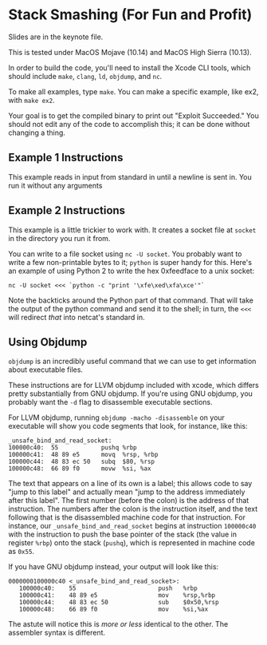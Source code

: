 # Stack Smashing (For Fun and Profit)

Slides are in the keynote file.

This is tested under MacOS Mojave (10.14) and MacOS High Sierra (10.13).

In order to build the code, you'll need to install the Xcode CLI tools, which
should include `make`, `clang`, `ld`, `objdump`, and `nc`.

To make all examples, type `make`. You can make a specific example, like ex2,
with `make ex2`.

Your goal is to get the compiled binary to print out "Exploit Succeeded." You
should not edit any of the code to accomplish this; it can be done without
changing a thing.

## Example 1 Instructions

This example reads in input from standard in until a newline is sent in. You run
it without any arguments

## Example 2 Instructions

This example is a little trickier to work with. It creates a socket file at
`socket` in the directory you run it from.

You can write to a file socket using `nc -U socket`. You probably want to write
a few non-printable bytes to it; `python` is super handy for this. Here's an
example of using Python 2 to write the hex 0xfeedface to a unix socket:

```
nc -U socket <<< `python -c "print '\xfe\xed\xfa\xce'"`
```

Note the backticks around the Python part of that command. That will take the
output of the python command and send it to the shell; in turn, the `<<<` will
redirect _that_ into netcat's standard in.

## Using Objdump

`objdump` is an incredibly useful command that we can use to get information
about executable files.

These instructions are for LLVM objdump included with xcode, which differs
pretty substantially from GNU objdump. If you're using GNU objdump, you probably
want the `-d` flag to disassemble executable sections.

For LLVM objdump, running `objdump -macho -disassemble` on your executable will
show you code segments that look, for instance, like this:

```
_unsafe_bind_and_read_socket:
100000c40:  55            pushq %rbp
100000c41:  48 89 e5      movq  %rsp, %rbp
100000c44:  48 83 ec 50   subq  $80, %rsp
100000c48:  66 89 f0      movw  %si, %ax
```

The text that appears on a line of its own is a label; this allows code to say
"jump to this label" and actually mean "jump to the address immediately after
this label".  The first number (before the colon) is the address of that
instruction. The numbers after the colon is the instruction itself, and the text
following that is the disassembled machine code for that instruction. For
instance, our `_unsafe_bind_and_read_socket` begins at instruction `100000c40`
with the instruction to push the base pointer of the stack (the value in
register `%rbp`) onto the stack (`pushq`), which is represented in machine code
as `0x55`.

If you have GNU objdump instead, your output will look like this:

```
0000000100000c40 <_unsafe_bind_and_read_socket>:
   100000c40:    55                       push   %rbp
   100000c41:    48 89 e5                 mov    %rsp,%rbp
   100000c44:    48 83 ec 50              sub    $0x50,%rsp
   100000c48:    66 89 f0                 mov    %si,%ax
```

The astute will notice this is _more or less_ identical to the other. The
assembler syntax is different.
